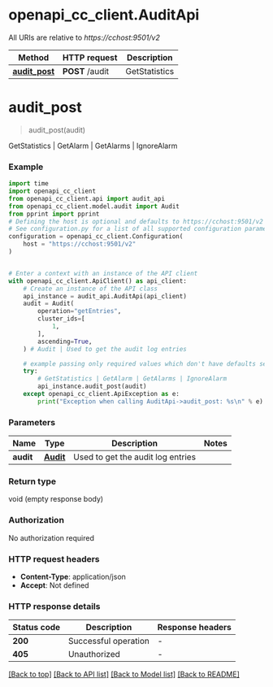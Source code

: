 # openapi_cc_client.AuditApi

All URIs are relative to *https://cchost:9501/v2*

Method | HTTP request | Description
------------- | ------------- | -------------
[**audit_post**](AuditApi.md#audit_post) | **POST** /audit | GetStatistics | GetAlarm | GetAlarms | IgnoreAlarm


# **audit_post**
> audit_post(audit)

GetStatistics | GetAlarm | GetAlarms | IgnoreAlarm

### Example


```python
import time
import openapi_cc_client
from openapi_cc_client.api import audit_api
from openapi_cc_client.model.audit import Audit
from pprint import pprint
# Defining the host is optional and defaults to https://cchost:9501/v2
# See configuration.py for a list of all supported configuration parameters.
configuration = openapi_cc_client.Configuration(
    host = "https://cchost:9501/v2"
)


# Enter a context with an instance of the API client
with openapi_cc_client.ApiClient() as api_client:
    # Create an instance of the API class
    api_instance = audit_api.AuditApi(api_client)
    audit = Audit(
        operation="getEntries",
        cluster_ids=[
            1,
        ],
        ascending=True,
    ) # Audit | Used to get the audit log entries

    # example passing only required values which don't have defaults set
    try:
        # GetStatistics | GetAlarm | GetAlarms | IgnoreAlarm
        api_instance.audit_post(audit)
    except openapi_cc_client.ApiException as e:
        print("Exception when calling AuditApi->audit_post: %s\n" % e)
```


### Parameters

Name | Type | Description  | Notes
------------- | ------------- | ------------- | -------------
 **audit** | [**Audit**](Audit.md)| Used to get the audit log entries |

### Return type

void (empty response body)

### Authorization

No authorization required

### HTTP request headers

 - **Content-Type**: application/json
 - **Accept**: Not defined


### HTTP response details

| Status code | Description | Response headers |
|-------------|-------------|------------------|
**200** | Successful operation |  -  |
**405** | Unauthorized |  -  |

[[Back to top]](#) [[Back to API list]](../README.md#documentation-for-api-endpoints) [[Back to Model list]](../README.md#documentation-for-models) [[Back to README]](../README.md)


